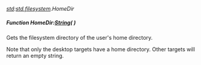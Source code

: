 _[std](../../modules/std/std-module.md):[std.filesystem](../../modules/std/std-filesystem.md).HomeDir_
##### Function HomeDir:[String](../../modules/wonkey/wonkey-types-string.md)(  )
Gets the filesystem directory of the user's home directory.

Note that only the desktop targets have a home directory. Other targets will return an empty string.
